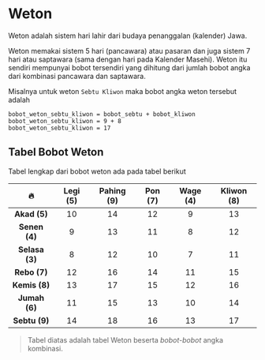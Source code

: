 # Weton

Weton adalah sistem hari lahir dari budaya penanggalan (kalender) Jawa. 

Weton memakai sistem 5 hari (pancawara) atau pasaran dan juga sistem 7 hari atau saptawara (sama dengan hari pada Kalender Masehi).
Weton itu sendiri mempunyai bobot tersendiri yang dihitung dari jumlah bobot angka dari kombinasi pancawara dan saptawara.

Misalnya untuk weton `Sebtu Kliwon` maka bobot angka weton tersebut adalah

```
bobot_weton_sebtu_kliwon = bobot_sebtu + bobot_kliwon
bobot_weton_sebtu_kliwon = 9 + 8 
bobot_weton_sebtu_kliwon = 17
```

## Tabel Bobot Weton

Tabel lengkap dari bobot weton ada pada tabel berikut


|       🔥       | Legi (5) | Pahing (9) | Pon (7) | Wage (4) | Kliwon (8) |
| :------------: | :------: | :--------: | :-----: | :------: | :--------: |
|  **Akad (5)**  |    10    |     14     |   12    |    9     |     13     |
| **Senen (4)**  |    9     |     13     |   11    |    8     |     12     |
| **Selasa (3)** |    8     |     12     |   10    |    7     |     11     |
|  **Rebo (7)**  |    12    |     16     |   14    |    11    |     15     |
| **Kemis (8)**  |    13    |     17     |   15    |    12    |     16     |
| **Jumah (6)**  |    11    |     15     |   13    |    10    |     14     |
| **Sebtu (9)**  |    14    |     18     |   16    |    13    |     17     |

> Tabel diatas adalah tabel Weton beserta *bobot-bobot* angka kombinasi.
